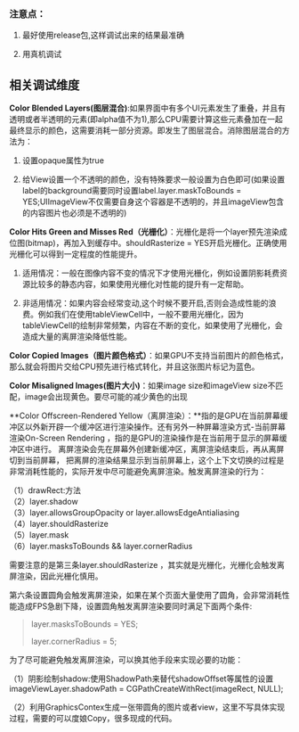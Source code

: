 ### 注意点：

1. 最好使用release包,这样调试出来的结果最准确

2. 用真机调试


## 相关调试维度

**Color Blended Layers\(图层混合\)**:如果界面中有多个UI元素发生了重叠，并且有透明或者半透明的元素\(即alpha值不为1\),那么CPU需要计算这些元素叠加在一起最终显示的颜色，这需要消耗一部分资源。即发生了图层混合。消除图层混合的方法为：

1. 设置opaque属性为true

2. 给View设置一个不透明的颜色，没有特殊要求一般设置为白色即可\(如果设置label的background需要同时设置label.layer.maskToBounds = YES;UIImageView不仅需要自身这个容器是不透明的，并且imageView包含的内容图片也必须是不透明的\)


**Color Hits Green and Misses Red（光栅化）**：光栅化是将一个layer预先渲染成位图\(bitmap\)，再加入到缓存中。shouldRasterize = YES开启光栅化。正确使用光栅化可以得到一定程度的性能提升。

1. 适用情况：一般在图像内容不变的情况下才使用光栅化，例如设置阴影耗费资源比较多的静态内容，如果使用光栅化对性能的提升有一定帮助。

2. 非适用情况：如果内容会经常变动,这个时候不要开启,否则会造成性能的浪费。例如我们在使用tableViewCell中，一般不要用光栅化，因为tableViewCell的绘制非常频繁，内容在不断的变化，如果使用了光栅化，会造成大量的离屏渲染降低性能。


**Color Copied Images（图片颜色格式）**：如果GPU不支持当前图片的颜色格式，那么就会将图片交给CPU预先进行格式转化，并且这张图片标记为蓝色。

**Color Misaligned Images\(图片大小\)**：如果image size和imageView size不匹配，image会出现黄色。要尽可能的减少黄色的出现

**Color Offscreen-Rendered Yellow（离屏渲染）：**指的是GPU在当前屏幕缓冲区以外新开辟一个缓冲区进行渲染操作。还有另外一种屏幕渲染方式-当前屏幕渲染On-Screen Rendering ，指的是GPU的渲染操作是在当前用于显示的屏幕缓冲区中进行。 离屏渲染会先在屏幕外创建新缓冲区，离屏渲染结束后，再从离屏切到当前屏幕， 把离屏的渲染结果显示到当前屏幕上，这个上下文切换的过程是非常消耗性能的，实际开发中尽可能避免离屏渲染。触发离屏渲染的行为：

（1）drawRect:方法  
（2）layer.shadow  
（3）layer.allowsGroupOpacity or layer.allowsEdgeAntialiasing  
（4）layer.shouldRasterize  
（5）layer.mask  
（6）layer.masksToBounds && layer.cornerRadius

需要注意的是第三条layer.shouldRasterize ，其实就是光栅化，光栅化会触发离屏渲染，因此光栅化慎用。

第六条设置圆角会触发离屏渲染，如果在某个页面大量使用了圆角，会非常消耗性能造成FPS急剧下降，设置圆角触发离屏渲染要同时满足下面两个条件:

> layer.masksToBounds = YES;
>
> layer.cornerRadius = 5;

为了尽可能避免触发离屏渲染，可以换其他手段来实现必要的功能：

  
（1）阴影绘制shadow:使用ShadowPath来替代shadowOffset等属性的设置  
imageViewLayer.shadowPath = CGPathCreateWithRect\(imageRect, NULL\);

  
（2）利用GraphicsContex生成一张带圆角的图片或者view，这里不写具体实现过程，需要的可以度娘Copy，很多现成的代码。



